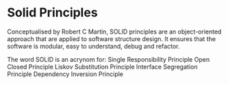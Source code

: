 # Solid Principles
Conceptualised by Robert C Martin, SOLID principles are an object-oriented approach that are applied to software structure design. It ensures that the software is modular, easy to understand, debug and refactor.

The word SOLID is an acrynom for:
Single Responsibility Principle
Open Closed Principle
Liskov Substitution Principle
Interface Segregation Principle
Dependency Inversion Principle
